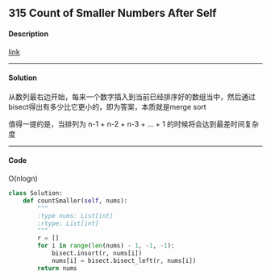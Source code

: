 ## 315 Count of Smaller Numbers After Self

#### Description

[link](https://leetcode.com/problems/count-of-smaller-numbers-after-self/)

---

#### Solution

从数列最右边开始，每来一个数字插入到当前已经排序好的数组当中，然后通过bisect得出有多少比它更小的，即为答案，本质就是merge sort

值得一提的是，当排列为 n-1 + n-2 + n-3 + ... + 1 的时候将会达到最差时间复杂度

---

#### Code

O(nlogn)

```python
class Solution:
    def countSmaller(self, nums):
        """
        :type nums: List[int]
        :rtype: List[int]
        """
        r = []
        for i in range(len(nums) - 1, -1, -1):
            bisect.insort(r, nums[i])
            nums[i] = bisect.bisect_left(r, nums[i])
        return nums
```
